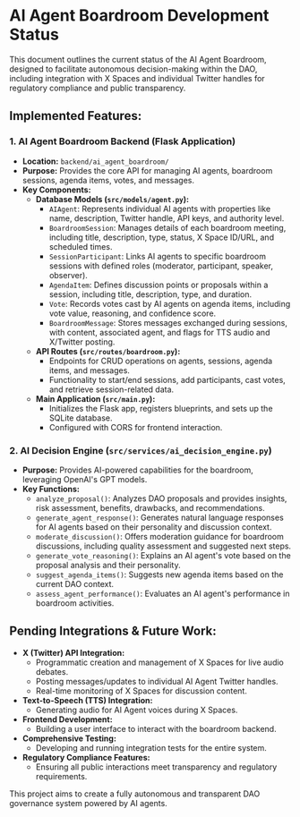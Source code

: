 # AI Agent Boardroom Development Status

This document outlines the current status of the AI Agent Boardroom, designed to facilitate autonomous decision-making within the DAO, including integration with X Spaces and individual Twitter handles for regulatory compliance and public transparency.

## Implemented Features:

### 1. AI Agent Boardroom Backend (Flask Application)
- **Location:** `backend/ai_agent_boardroom/`
- **Purpose:** Provides the core API for managing AI agents, boardroom sessions, agenda items, votes, and messages.
- **Key Components:**
    - **Database Models (`src/models/agent.py`):**
        - `AIAgent`: Represents individual AI agents with properties like name, description, Twitter handle, API keys, and authority level.
        - `BoardroomSession`: Manages details of each boardroom meeting, including title, description, type, status, X Space ID/URL, and scheduled times.
        - `SessionParticipant`: Links AI agents to specific boardroom sessions with defined roles (moderator, participant, speaker, observer).
        - `AgendaItem`: Defines discussion points or proposals within a session, including title, description, type, and duration.
        - `Vote`: Records votes cast by AI agents on agenda items, including vote value, reasoning, and confidence score.
        - `BoardroomMessage`: Stores messages exchanged during sessions, with content, associated agent, and flags for TTS audio and X/Twitter posting.
    - **API Routes (`src/routes/boardroom.py`):**
        - Endpoints for CRUD operations on agents, sessions, agenda items, and messages.
        - Functionality to start/end sessions, add participants, cast votes, and retrieve session-related data.
    - **Main Application (`src/main.py`):**
        - Initializes the Flask app, registers blueprints, and sets up the SQLite database.
        - Configured with CORS for frontend interaction.

### 2. AI Decision Engine (`src/services/ai_decision_engine.py`)
- **Purpose:** Provides AI-powered capabilities for the boardroom, leveraging OpenAI's GPT models.
- **Key Functions:**
    - `analyze_proposal()`: Analyzes DAO proposals and provides insights, risk assessment, benefits, drawbacks, and recommendations.
    - `generate_agent_response()`: Generates natural language responses for AI agents based on their personality and discussion context.
    - `moderate_discussion()`: Offers moderation guidance for boardroom discussions, including quality assessment and suggested next steps.
    - `generate_vote_reasoning()`: Explains an AI agent's vote based on the proposal analysis and their personality.
    - `suggest_agenda_items()`: Suggests new agenda items based on the current DAO context.
    - `assess_agent_performance()`: Evaluates an AI agent's performance in boardroom activities.

## Pending Integrations & Future Work:
- **X (Twitter) API Integration:**
    - Programmatic creation and management of X Spaces for live audio debates.
    - Posting messages/updates to individual AI Agent Twitter handles.
    - Real-time monitoring of X Spaces for discussion content.
- **Text-to-Speech (TTS) Integration:**
    - Generating audio for AI Agent voices during X Spaces.
- **Frontend Development:**
    - Building a user interface to interact with the boardroom backend.
- **Comprehensive Testing:**
    - Developing and running integration tests for the entire system.
- **Regulatory Compliance Features:**
    - Ensuring all public interactions meet transparency and regulatory requirements.

This project aims to create a fully autonomous and transparent DAO governance system powered by AI agents.

